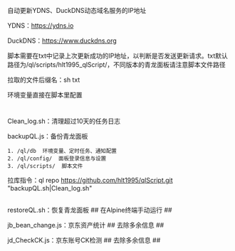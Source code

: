 自动更新YDNS、DuckDNS动态域名服务的IP地址

YDNS：https://ydns.io

DuckDNS：https://www.duckdns.org

脚本需要在txt中记录上次更新成功的IP地址，以判断是否发送更新请求。txt默认路径为/ql/scripts/hlt1995_qlScript/，不同版本的青龙面板请注意脚本文件路径

拉取的文件后缀名：sh txt

环境变量直接在脚本里配置

#

Clean_log.sh：清理超过10天的任务日志


backupQL.js：备份青龙面板

    1. /ql/db  环境变量、定时任务、通知配置
    2. /ql/config/  面板登录信息与设置
    3. /ql/scripts/  脚本文件

拉库指令：ql repo https://github.com/hlt1995/qlScript.git "backupQL.sh|Clean_log.sh"

##

restoreQL.sh：恢复青龙面板  ## 在Alpine终端手动运行 ##


jb_bean_change.js：京东资产统计 ## 去除多余信息 ##


jd_CheckCK.js：京东账号CK检测  ## 去除多余信息 ##

